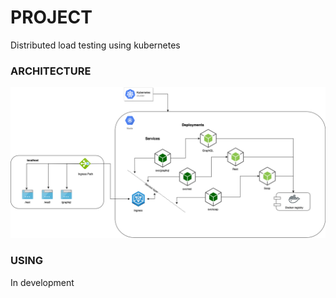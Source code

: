 # PROJECT
Distributed load testing using kubernetes

### ARCHITECTURE

![Screenshot](resources/Kubernetes-Diagram.png)

### USING

In development

